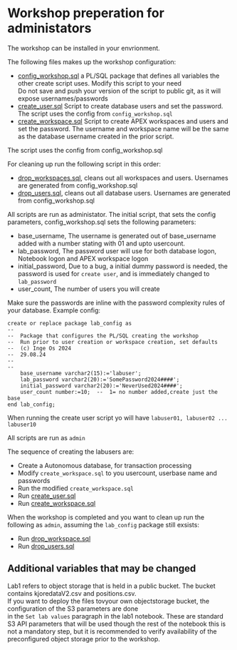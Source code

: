 # Workshop preperation for administators

The workshop can be installed in your envrionment.  

The following files makes up the workshop configuration:
- [config_workshop.sql](files/config_workshop.sql)  a PL/SQL package that defines all variables the other create script uses. Modify this script to your need  
Do not save and push your version of the script to public git, as it will expose usernames/passwords
- [create_user.sql](files/create_user.sql)  Script to create database users and set the password. The script uses the config from `config_workshop.sql`
- [create_workspace.sql](files/create_workspace.sql)  Script to create APEX workspaces and users and set the password. The username and workspace name will be the same as the database username created in the prior script.  
  
The script uses the config from config_workshop.sql
  
For cleaning up run the following script in this order:
- [drop_workspaces.sql](files/drop_workspaces.sql), cleans out all workspaces and users. Usernames are generated from config_workshop.sql
- [drop_users.sql](files/drop_users.sql), cleans out all database users. Usernames are generated from config_workshop.sql
  
All scripts are run as administator. The initial script, that sets the config parameters, config_workshop.sql sets the following parameters:
  
- base_username, The username is generated out of base_username added with a number stating with 01 and upto usercount.
- lab_password, The password user will use for both database logon, Notebook logon and APEX workspace logon
- initial_password, Due to a bug, a initial dummy password is needed, the password is used for `create user`, and is immediately changed to `lab_password`
- user_count, The number of users you will create 

Make sure the passwords are inline with the password complexity rules of your database.
Example config:  

```
create or replace package lab_config as
--
--  Package that configures the PL/SQL creating the workshop
--  Run prior to user creation or workspace creation, set defaults
--  (c) Inge Os 2024
--  29.08.24
--
--
    base_username varchar2(15):='labuser';
    lab_password varchar2(20):='SomePassword2024####';
    initial_password varchar2(20):='NeverUsed2024####';
    user_count number:=10;  --  1= no number added,create just the base 
end lab_config;
```

When running the create user script yo will have `labuser01, labuser02 ... labuser10`

All scripts are run as `admin` 

The sequence of creating the labusers are:
- Create a Autonomous database, for transaction processing
- Modify `create_workspace.sql` to you usercount, userbase name and passwords
- Run the modified `create_workspace.sql`
- Run [create_user.sql](files/create_user.sql)
- Run [create_workspace.sql](files/create_workspace.sql)

When the workshop is completed and you want to clean up run the following as `admin`, assuming the `lab_config` package still exsists:
- Run [drop_workspace.sql](files/drop_workspace.sql)
- Run [drop_users.sql](files/drop_users.sql)

## Additional variables that may be changed

Lab1 refers to object storage that is held in a public bucket. The bucket contains kjoredataV2.csv and positions.csv.  
If you want to deploy the files tovyour own objectstorage bucket, the configuration of the S3 parameters are done  
in the `Set lab values` paragraph in the lab1 notebook. These are standard S3 API parameters that will be used though the rest of the notebook
this is not a mandatory step, but it is recommended to verify availability of the preconfigured object storage prior to the workshop.